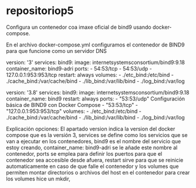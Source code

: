 # repositoriop5

Configura un contenedor coa imaxe oficial de bind9 usando docker-compose.

En el archivo docker-compose.yml configuramos  el  contenedor de BIND9 para que  funcione como un servidor DNS


version: '3'
services:
  bind9:
    image: internetsystemsconsortium/bind9:9.18
    container_name: bind9-adri
    ports:
      - 54:53/tcp
      - 54:53/udp
      - 127.0.0.1:953:953/tcp
    restart: always
    volumes:
     - ./etc_bind:/etc/bind
     - ./cache_bind:/var/cache/bind
     - ./lib_bind:/var/lib/bind
     - ./log_bind:/var/log


version: '3.8'
services:
 bind9:
   image: internetsystemsconsortium/bind9:9.18
   container_name: bind9
   restart: always
   ports:
     - "53:53/udp"
Configuración básica de BIND9 con Docker Compose
     - "53:53/tcp"
     - "127.0.0.1:953:953/tcp"
   volumes:
     - ./etc_bind:/etc/bind
     - ./cache_bind:/var/cache/bind
     - ./lib_bind:/var/lib/bind
     - ./log_bind:/var/log

Explicación opciones:
El apartado version indica la version del docker compose que es la  versión 3, services se define como los  servicios que se van a ejecutar en los contenedores, bind9 es el nombre del servicio que estoy creando, container_name: bind9-adri  se le añade este nombre al contenedor, ports  se emplea para definir los puertos para que el contenedor sea accesible desde afuera, restart sirve para que se reinicie automaticamente en caso de que falle  el contenedor y los volumes que permiten montar directorios o archivos del host en el contenedor para crear los volumes hice un mkdir,  
